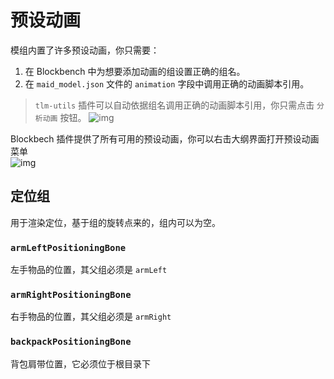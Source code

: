 

# 预设动画

模组内置了许多预设动画，你只需要：
1. 在 Blockbench 中为想要添加动画的组设置正确的组名。
2. 在 `maid_model.json` 文件的 `animation` 字段中调用正确的动画脚本引用。

> `tlm-utils` 插件可以自动依据组名调用正确的动画脚本引用，你只需点击 `分析动画` 按钮。 ![img](https://i.imgur.com/iyCKwMx.gif)

Blockbech 插件提供了所有可用的预设动画，你可以右击大纲界面打开预设动画菜单   
![img](https://i.imgur.com/N17PbiE.gif)


## 定位组
用于渲染定位，基于组的旋转点来的，组内可以为空。
### `armLeftPositioningBone`

左手物品的位置，其父组必须是 `armLeft`

### `armRightPositioningBone`

右手物品的位置，其父组必须是 `armRight`

### `backpackPositioningBone`

背包肩带位置，它必须位于根目录下